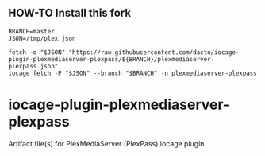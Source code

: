 ## HOW-TO Install this fork

```shell
BRANCH=master
JSON=/tmp/plex.json

fetch -o "$JSON" "https://raw.githubusercontent.com/dacto/iocage-plugin-plexmediaserver-plexpass/${BRANCH}/plexmediaserver-plexpass.json"
iocage fetch -P "$JSON" --branch "$BRANCH" -n plexmediaserver-plexpass
```
# iocage-plugin-plexmediaserver-plexpass
Artifact file(s) for PlexMediaServer (PlexPass) iocage plugin
